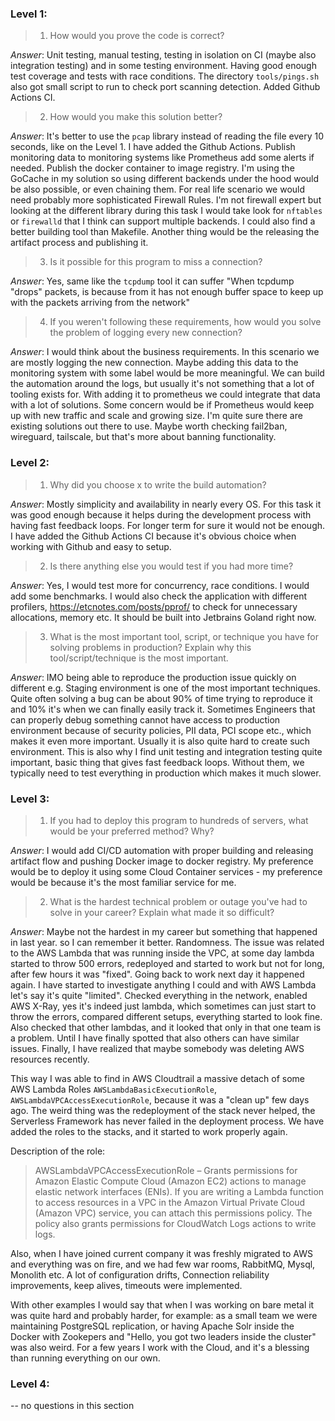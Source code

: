 ### Level 1:

> 1. How would you prove the code is correct?

_Answer_: Unit testing, manual testing, testing in isolation on CI (maybe also integration testing) and in some testing environment. Having good enough test coverage and tests with race conditions.
The directory `tools/pings.sh` also got small script to run to check port scanning detection. Added Github Actions CI.

> 2. How would you make this solution better?

_Answer_: It's better to use the `pcap` library instead of reading the file every 10 seconds, like on the Level 1. I have added the Github Actions. Publish monitoring data to monitoring systems like Prometheus add some alerts if needed. Publish the docker container to image registry. I'm using the GoCache in my solution so using different backends under the hood would be also possible, or even chaining them. For real life scenario we would need probably more sophisticated Firewall Rules. I'm not firewall expert but looking at the different library during this task I would take look for `nftables` or `firewalld` that I think can support multiple backends. I could also find a better building tool than Makefile. Another thing would be the releasing the artifact process and publishing it.

> 3. Is it possible for this program to miss a connection?

_Answer_: Yes, same like the `tcpdump` tool it can suffer "When tcpdump "drops" packets, is because from it has not enough buffer space to keep up with the packets arriving from the network"

> 4. If you weren't following these requirements, how would you solve the problem of logging every new connection?

_Answer_: I would think about the business requirements. In this scenario we are mostly logging the new connection. Maybe adding this data to the monitoring system with some label would be more meaningful. We can build the automation around the logs, but usually it's not something that a lot of tooling exists for. 
With adding it to prometheus we could integrate that data with a lot of solutions. Some concern would be if Prometheus would keep up with new traffic and scale and growing size. 
I'm quite sure there are existing solutions out there to use. Maybe worth checking fail2ban, wireguard, tailscale, but that's more about banning functionality. 

### Level 2:

> 1. Why did you choose x to write the build automation?

_Answer_: Mostly simplicity and availability in nearly every OS. For this task it was good enough because it helps during the development process with having fast feedback loops. For longer term for sure it would not be enough. 
I have added the Github Actions CI because it's obvious choice when working with Github and easy to setup. 

> 2. Is there anything else you would test if you had more time?

_Answer_: Yes, I would test more for concurrency, race conditions. I would add some benchmarks. I would also check the application with different profilers, https://etcnotes.com/posts/pprof/ to check for unnecessary allocations, memory etc. It should be built into Jetbrains Goland right now. 

> 3. What is the most important tool, script, or technique you have for solving problems in production? Explain why this tool/script/technique is the most important.

_Answer_: IMO being able to reproduce the production issue quickly on different e.g. Staging environment is one of the most important techniques. Quite often solving a bug can be about 90% of time trying to reproduce it and 10% it's when we can finally easily track it. Sometimes Engineers that can properly debug something cannot have access to production environment because of security policies, PII data, PCI scope etc., which makes it even more important. Usually it is also quite hard to create such environment.
This is also why I find unit testing and integration testing quite important, basic thing that gives fast feedback loops. Without them, we typically need to test everything in production which makes it much slower.

### Level 3:

> 1. If you had to deploy this program to hundreds of servers, what would be your preferred method? Why?

_Answer_: I would add CI/CD automation with proper building and releasing artifact flow and pushing Docker image to docker registry.
My preference would be to deploy it using some Cloud Container services - my preference would be because it's the most familiar service for me.

> 2. What is the hardest technical problem or outage you've had to solve in your career? Explain what made it so difficult?

_Answer_: Maybe not the hardest in my career but something that happened in last year. so I can remember it better.
Randomness. The issue was related to the AWS Lambda that was running inside the VPC, at some day lambda started to throw 500 errors, redeployed and started to work but not for long, after few hours it was "fixed". Going back to work next day it happened again. 
I have started to investigate anything I could and with AWS Lambda let's say it's quite "limited". Checked everything in the network, enabled AWS X-Ray, yes it's indeed just lambda, which sometimes can just start to throw the errors, compared different setups, everything started to look fine. 
Also checked that other lambdas, and it looked that only in that one team is a problem. Until I have finally spotted that also others can have similar issues. 
Finally,  I have realized that maybe somebody was deleting AWS resources recently. 

This way I was able to find in AWS Cloudtrail a massive detach of some AWS Lambda Roles `AWSLambdaBasicExecutionRole`, `AWSLambdaVPCAccessExecutionRole`, because it was a "clean up" few days ago. 
The weird thing was the redeployment of the stack never helped, the Serverless Framework has never failed in the deployment process. 
We have added the roles to the stacks, and it started to work properly again.

Description of the role:
> AWSLambdaVPCAccessExecutionRole – Grants permissions for Amazon Elastic Compute Cloud (Amazon EC2) actions to manage elastic network interfaces (ENIs). If you are writing a Lambda function to access resources in a VPC in the Amazon Virtual Private Cloud (Amazon VPC) service, you can attach this permissions policy. The policy also grants permissions for CloudWatch Logs actions to write logs.

Also, when I have joined current company it was freshly migrated to AWS and everything was on fire, and we had few  war rooms, RabbitMQ, Mysql, Monolith etc. A lot of configuration drifts, Connection reliability improvements, keep alives, timeouts were implemented. 

With other examples I would say that when I was working on bare metal it was quite hard and probably harder, for example: as a small team we were maintaining PostgreSQL replication, or having Apache Solr inside the Docker with Zookepers and "Hello, you got two leaders inside the cluster" was also weird. 
For a few years I work with the Cloud, and it's a blessing than running everything on our own. 

### Level 4:

-- no questions in this section